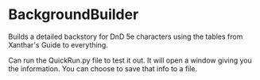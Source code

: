 # BackgroundBuilder
Builds a detailed backstory for DnD 5e characters using the tables from Xanthar's Guide to everything.

Can run the QuickRun.py file to test it out. 
It will open a window giving you the information.
You can choose to save that info to a file.